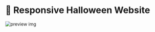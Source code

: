 # 🎃 Responsive Halloween Website

<!---
### 🎃 Responsive Halloween Website
- Responsive Halloween Website Design Using HTML CSS & JavaScript
- With a dark and elegant interface.
- Contains animations when scrolling.
- Developed first with the Mobile First methodology, then for desktop.
- Compatible with all mobile devices and with a beautiful and pleasant user interface.
--->

![preview img](/preview.png)
